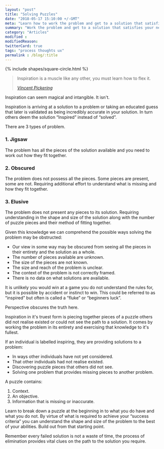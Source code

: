 ```yaml
---
layout: "post"
title: "Solving Puzzles"
date: "2018-05-17 15:10:00 +/-GMT"
meta: "Learn how to work the problem and get to a solution that satisfies your needs"
summary: "Work the problem and get to a solution that satisfies your needs"
category: "Articles"
modified :
modifiedReason:
twitterCard: true
tags: "process thoughts ux"
permalink : /blog/:title
---
```


{% include shapes/square-circle.html %}

<blockquote>
    <p>Inspiration is a muscle like any other, you must learn how to flex it.</p>
    <footer>
       <cite><a href="https://vincentp.me">Vincent Pickering</a></cite>
    </footer>
</blockquote>

Inspiration can seem magical and intangible. It isn't.

Inspiration is arriving at a solution to a problem or taking an educated guess that later is validated as being incredibly accurate in your solution. In turn others deem the solution “Inspired” instead of “solved”.

There are 3 types of problem.

### 1. Jigsaw

The problem has all the pieces of the solution available and you need to work out how they fit together.

### 2. Obscured

The problem does not possess all the pieces. Some pieces are present, some are not. Requiring additional effort to understand what is missing and how they fit together.

### 3. Elusive

The problem does not present any pieces to its solution. Requiring understanding in the shape and size of the solution along with the number of puzzle pieces and their method of fitting together.

Given this knowledge we can comprehend the possible ways solving the problem may be obstructed:

- Our view in some way may be obscured from seeing all the pieces in their entirety and the solution as a whole.
- The number of pieces available are unknown.
- The size of the pieces are not known.
- The size and reach of the problem is unclear.
- The context of the problem is not correctly framed.
- There is no data on what solutions are available.

It is unlikely you would win at a game you do not understand the rules for, but it is possible by accident or instinct to win. This could be referred to as “inspired” but often is called a “fluke” or “beginners luck”.

Perspective obscures the truth here.

Inspiration in it's truest form is piecing together pieces of a puzzle others did not realise existed or could not see the path to a solution. It comes by working the problem in its entirety and exercising that knowledge to it's fullest.

If an individual is labelled inspiring, they are providing solutions to a problem:

- In ways other individuals have not yet considered.
- That other individuals had not realise existed.
- Discovering puzzle pieces that others did not see.
- Solving one problem that provides missing pieces to another problem.

A puzzle contains:

1.  Context.
2.  An objective.
3.  Information that is missing or inaccurate.

Learn to break down a puzzle at the beginning in to what you do have and what you do not. By virtue of what is required to achieve your “success criteria” you can understand the shape and size of the problem to the best of your abilities. Build out from that starting point.

Remember every failed solution is not a waste of time, the process of elimination provides vital clues on the path to the solution you require.

